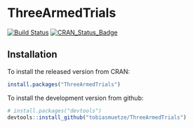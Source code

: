 # ThreeArmedTrials

[![Build Status](https://travis-ci.org/tobiasmuetze/ThreeArmedTrials.svg?branch=master)](https://travis-ci.org/tobiasmuetze/ThreeArmedTrials)
[![CRAN_Status_Badge](http://www.r-pkg.org/badges/version/ThreeArmedTrials)](https://cran.r-project.org/package=ThreeArmedTrials)

## Installation

To install the released version from CRAN:

```R
install.packages("ThreeArmedTrials")
```

To install the development version from github:

```R
# install.packages("devtools")
devtools::install_github("tobiasmuetze/ThreeArmedTrials")
```
